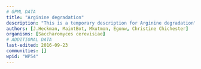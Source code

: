 ```yaml
---
# GPML DATA
title: "Arginine degradation"
description: "This is a temporary description for Arginine degradation"
authors: [J.Heckman, MaintBot, Mkutmon, Egonw, Christine Chichester]
organisms: [Saccharomyces cerevisiae]
# ADDITIONAL DATA
last-edited: 2016-09-23
communities: []
wpid: "WP54"
---
```

